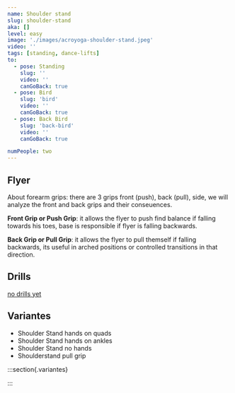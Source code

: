 ```yaml
---
name: Shoulder stand
slug: shoulder-stand
aka: []
level: easy
image: './images/acroyoga-shoulder-stand.jpeg'
video: ''
tags: [standing, dance-lifts]
to:
  - pose: Standing
    slug: ''
    video: ''
    canGoBack: true
  - pose: Bird
    slug: 'bird'
    video: ''
    canGoBack: true
  - pose: Back Bird
    slug: 'back-bird'
    video: ''
    canGoBack: true

numPeople: two
---
```


## Flyer

About forearm grips: there are 3 grips front (push), back (pull), side, we will analyze the front and back grips and their conseuences.

**Front Grip or Push Grip**: it allows the flyer to push find balance if falling towards his toes, base is responsible if flyer is falling backwards.

**Back Grip or Pull Grip**: it allows the flyer to pull themself if falling backwards, its useful in arched positions or controlled transitions in that direction.

## Drills

[no drills yet]()

## Variantes

- Shoulder Stand hands on quads
- Shoulder Stand hands on ankles
- Shoulder Stand no hands
- Shoulderstand pull grip

:::section{.variantes}

<!-- - ![a](/)
  _To do_ -->

:::
